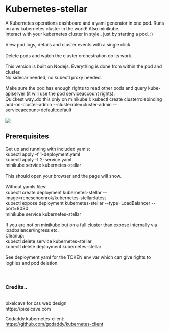 # Kubernetes-stellar
A Kubernetes operations dashboard and a yaml generator in one pod. Runs on any kubernetes cluster in the world! Also minikube. <br/>
Interact with your kubernetes cluster in style.. just by starting a pod. :) <br/>
<br/>
View pod logs, details and cluster events with a single click. <br/>
 <br/>
Delete pods and watch the cluster orchestration do its work. <br/>
<br/>
This version is built on Nodejs. Everything is done from within the pod and cluster.  <br/>
No sidecar needed, no kubectl proxy needed. <br/>
<br/>
Make sure the pod has enough rights to read other pods and query kube-apiserver (it will use the pod serviceaccount rights). <br/>
Quickest way..do this only on minikube!!: kubectl create clusterrolebinding add-on-cluster-admin --clusterrole=cluster-admin --serviceaccount=default:default <br/>
<br/>
![](/stellar4.gif)
<br/>
## Prerequisites <br/>
Get up and running with included yamls: <br/>
kubectl apply -f 1-deployment.yaml <br/> 
kubectl apply -f 2-service.yaml <br/>
minikube service kubernetes-stellar <br/>
<br/>
This should open your browser and the page will show. <br/>
<br/>
Without yamls files: <br/>
kubectl create deployment kubernetes-stellar --image=reneschoonrok/kubernetes-stellar:latest <br/>
kubectl expose deployment kubernetes-stellar --type=LoadBalancer --port=8080 <br/>
minikube service kubernetes-stellar <br/>
<br/>
If you are not on minikube but on a full cluster than expose internally via loadbalancer/ingress etc.
<br/>
Cleanup: <br/>
kubectl delete service kubernetes-stellar <br/>
kubectl delete deployment kubernetes-stellar <br/>
<br/>
See deployment yaml for the TOKEN env var which can give rights to logfiles and pod deletion. <br/>
<br/>
<br/>
### Credits.. <br/>
 <br/>
pixelcave for css web design  <br/>
https://pixelcave.com <br/>

Godaddy kubernetes-client: <br/>
https://github.com/godaddy/kubernetes-client <br/>

